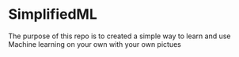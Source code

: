 # SimplifiedML
The purpose of this repo is to created a simple way to learn and use Machine learning on your own with your own pictues
